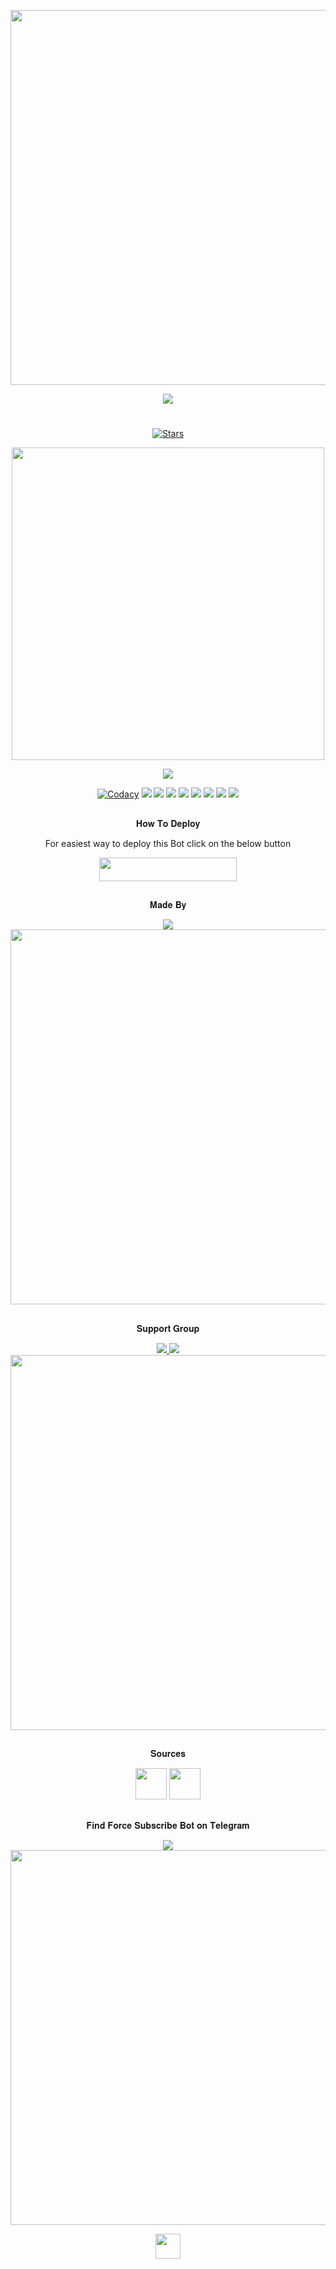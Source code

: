 <p align="center"><a href="https://github.com/BotMasterOfficial/ForceSubscribe_Bot"><img src="https://img.shields.io/badge/Force%20Subscribe%20Bot-gold?&style=flat-square?&logo=github" width=600px></a></p>
<p align="center"><a href="https://github.com/BotMasterOfficial/ForceSubscribe_Bot"><img src="https://telegra.ph/file/fb626dfa405c1d8c0d475.png"></a></p>

#
<p align="center">
    <a href="https://github.com/BotMasterOfficial/ForceSubscribe_Bot/stargazers"><img src="https://img.shields.io/github/stars/BotMasterOfficial/ForceSubscribe_Bot?label=Stars&style=flat-square&logo=github&color=F10070" alt="Stars" /></a>
</p>
<p align="center"><a href="https://deepsource.io/gh/pokurt/ForceSubscribe_Bot/?ref=repository-badge"><img src="https://static.deepsource.io/deepsource-badge-light-mini.svg" width=500px /></a></p>
<p align="center"><img src="https://github-readme-stats.vercel.app/api/pin/?username=BotMasterOfficial&repo=ForceSubscribe_Bot&theme=dark" /></a></p>
<p align="center">
    <a href="https://www.codacy.com/gh/BotMasterOfficial/ForceSubscribe_Bot/dashboard?utm_source=github.com&amp;utm_medium=referral&amp;utm_content=BotMasterOfficial/ForceSubscribe_Bot&amp;utm_campaign=Badge_Grade"><img src="https://img.shields.io/codacy/grade/17b7491f735349aebb945feaed58743b?color=gold&logo=codacy&logoColor=gold&style=for-the-badge" alt="Codacy" /></a>
    <a href="https://github.com/BotMasterOfficial/ForceSubscribe_Bot"> <img src="https://img.shields.io/github/repo-size/BotMasterOfficial/ForceSubscribe_Bot?color=orange&logo=github&logoColor=green&style=for-the-badge" /></a>
    <a href="https://github.com/BotMasterOfficial/ForceSubscribe_Bot/commits/mukesh"> <img src="https://img.shields.io/github/last-commit/BotMasterOfficial/ForceSubscribe_Bot?color=blue&logo=github&logoColor=green&style=for-the-badge" /></a>
    <a href="https://github.com/BotMasterOfficial/ForceSubscribe_Bot/issues"> <img src="https://img.shields.io/github/issues/BotMasterOfficial/ForceSubscribe_Bot?color=blueviolet&logo=github&logoColor=green&style=for-the-badge" /></a>
    <a href="https://github.com/BotMasterOfficial/ForceSubscribe_Bot/network/members"> <img src="https://img.shields.io/github/forks/BotMasterOfficial/ForceSubscribe_Bot?color=red&logo=github&logoColor=green&style=for-the-badge" /></a>  
    <a href="https://perso.crans.org/besson/LICENSE.html"><img src="https://img.shields.io/badge/License-GPLv3-blue.svg" /></a>
    <a href="https://makeapullrequest.com"><img src="https://img.shields.io/badge/PRs-welcome-brightgreen.svg?style=flat-square" /></a>
    <a href="https://GitHub.com/BotMasterOfficial/ForceSubscribe_Bot.js/graphs/commit-activity"><img src="https://img.shields.io/badge/Maintained%3F-yes-green.svg" /></a>
    <a href="https://github.com/BotMasterOfficial/ForceSubscribe_Bot/"><img src="https://badges.frapsoft.com/os/v2/open-source.svg?v=103" /></a>
</p>

##

<p align="center">𝐇𝐨𝐰 𝐓𝐨 𝐃𝐞𝐩𝐥𝐨𝐲</p>
<p align="center">For easiest way to deploy this Bot click on the below button</p>
<p align="center"><a href="https://heroku.com/deploy?template=https://github.com/BotMasterOfficial/ForceSubscribe_Bot"> <img src="https://img.shields.io/badge/Deploy%20To%20Heroku-black?style=for-the-badge&logo=heroku" width="220" height="38.45"/></a></p>
 
##

<p align="center">𝐌𝐚𝐝𝐞 𝐁𝐲</p>

<p align="center">
    <a href="https://t.me/mkspali"> <img src="https://img.shields.io/badge/Bestest-Master-ff69b4" /> </a>
    <a href="https://t.me/mkspali"><img src="https://img.shields.io/badge/Telegram-Mukesh%20Solanki-gold?&style=flat-square?&logo=telegram" width=600px></a></p>
</p>

##

<p align="center">𝐒𝐮𝐩𝐩𝐨𝐫𝐭 𝐆𝐫𝐨𝐮𝐩</p>

<p align="center">
    <a href="https://t.me/BotMasterOfficial"> <img src="https://img.shields.io/badge/Join-Our-green" /> <img src="https://img.shields.io/badge/Support-Channel-critical" /> </a>
    <a href="https://t.me/BotMasterOfficial"><img src="https://img.shields.io/badge/Telegram-Bot%20Master%20Official-gold?&style=flat-square?&logo=telegram" width=600px></a></p>
</p>

##

<p align="center">𝐒𝐨𝐮𝐫𝐜𝐞𝐬</p>

<p align="center">
    <img src="https://img.shields.io/badge/Python-black" width=50px/>  <img src="https://img.shields.io/badge/Telethn-black" width=50px/>
</p>

##

<p align="center">𝐅𝐢𝐧𝐝 𝐅𝐨𝐫𝐜𝐞 𝐒𝐮𝐛𝐬𝐜𝐫𝐢𝐛𝐞 𝐁𝐨𝐭 𝐨𝐧 𝐓𝐞𝐥𝐞𝐠𝐫𝐚𝐦</p>

<p align="center">
    <a href="https://t.me/RMCMG_ForceSubscribe_Bot"> <img src="https://img.shields.io/badge/Best-Bot-ff69b4" /> </a>
    <a href="https://t.me/RMCMG_ForceSubscribe_Bot"><img src="https://img.shields.io/badge/Telegram-RMCMG%20Force%20Subscribe%20Bot-gold?&style=flat-square?&logo=telegram" width=600px></a></p>
</p>

<p align="center"><a href="https://www.facebook.com/mkspali" target="blank"><img align="center" src="https://cdn.jsdelivr.net/npm/simple-icons@3.0.1/icons/facebook.svg" height="40" width="40" /></a></p>
